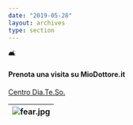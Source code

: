 ```yaml
---
date: "2019-05-28"
layout: archives
type: section
---
```


🛋️ <bold><h4>Prenota una visita su MioDottore.it</h4></bold>


<a class="zl-facility-url" href="https://www.miodottore.it/strutture/centro-dia-te-so" rel="nofollow" data-zlw-facility="centro-dia-te-so" data-zlw-type="facility-big-with-saas-only" data-zlw-saas-only="true">Centro Dia.Te.So.</a><script>!function($_x,_s,id){var js,fjs=$_x.getElementsByTagName(_s)[0];if(!$_x.getElementById(id)){js = $_x.createElement(_s);js.id = id;js.src = "//platform.docplanner.com/js/widget.js";fjs.parentNode.insertBefore(js,fjs);}}(document,"script","zl-widget-s");</script>

| ![fear.jpg](/italian/post/image-test_files/diateso.png) | 
|:--:| 
